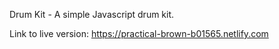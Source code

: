 Drum Kit - A simple Javascript drum kit.

Link to live version:
https://practical-brown-b01565.netlify.com
